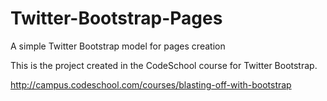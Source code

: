 # Twitter-Bootstrap-Pages
A simple Twitter Bootstrap model for pages creation


This is the project created in the CodeSchool course for Twitter Bootstrap.

http://campus.codeschool.com/courses/blasting-off-with-bootstrap

